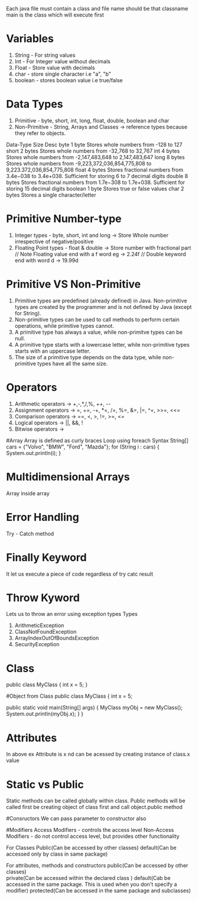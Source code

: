 Each java file must contain a class and file name should be that classname
main is the class which will execute first

# Variables
1. String - For string values
2. Int - For Integer value without decimals
3. Float - Store value with decimals
4. char - store single character i.e "a", "b"
5. boolean - stores boolean value i.e true/false

# Data Types
1. Primitive - byte, short, int, long, float, double, boolean and char
2. Non-Primitive -  String, Arrays and Classes -> reference types because they refer to objects.

Data-Type                               Size                                        Desc
byte	                                    1 byte	                           Stores whole numbers from -128 to 127
short	                                   2 bytes	                         Stores whole numbers from -32,768 to 32,767
int	                                       4 bytes	                         Stores whole numbers from -2,147,483,648 to 2,147,483,647
long	                                    8 bytes	                          Stores whole numbers from -9,223,372,036,854,775,808 to 9,223.372,036,854,775,808
float	                                    4 bytes	                          Stores fractional numbers from 3.4e−038 to 3.4e+038. Sufficient for storing 6 to 7 decimal digits
double	                                8 bytes	                          Stores fractional numbers from 1.7e−308 to 1.7e+038. Sufficient for storing 15 decimal digits
boolean	                               1 byte	                             Stores true or false values
char	                                  2 bytes	                            Stores a single character/letter

# Primitive Number-type
1. Integer types - byte, short, int and long -> Store Whole number irrespective of negative/positive
2. Floating Point types - float & double -> Store number with fractional part
// Note Floating value end with a f word eg -> 2.24f
// Double keyword end with word d -> 19.99d

# Primitive VS Non-Primitive
1. Primitive types are predefined (already defined) in Java. Non-primitive types are created by the programmer and is not defined by Java (except for String).
2. Non-primitive types can be used to call methods to perform certain operations, while primitive types cannot.
3. A primitive type has always a value, while non-primitve types can be null.
4. A primitive type starts with a lowercase letter, while non-primitive types starts with an uppercase letter.
5. The size of a primitive type depends on the data type, while non-primitive types have all the same size.

# Operators
1. Arithmetic operators -> +,-,*,/,%, ++, --
2. Assignment operators -> =, +=, -+, *=, /=, %=, &=, |=, ^=, >>=, <<=
3. Comparison operators -> ==, <, >, !=, >=, <=
4. Logical operators -> ||, &&, !
5. Bitwise operators -> 

#Array
Array is defined as curly braces
Loop using foreach
Syntax
  String[] cars = {"Volvo", "BMW", "Ford", "Mazda"};
  for (String i : cars) {
    System.out.println(i);
  }

# Multidimensional Arrays
Array inside array

# Error Handling
Try - Catch method

# Finally Keyword
It let us execute a piece of code regardless of try catc result

# Throw Kyword
Lets us to throw an error using exception types
Types
1. ArithmeticException
2. ClassNotFoundException
3. ArrayIndexOutOfBoundsException
4. SecurityException

# Class
public class MyClass {
  int x = 5;
}

#Object from Class
public class MyClass {
  int x = 5;

  public static void main(String[] args) {
    MyClass myObj = new MyClass();
    System.out.println(myObj.x);
  }
}

# Attributes
In above ex
Attribute is x nd can be acessed by creating instance of class.x value

# Static vs Public
Static methods can be called globally within class.
Public methods will be called first be creating object of class first and call object.public method

#Consructors
We can pass parameter to constructor also

#Modifiers
Access Modifiers - controls the access level
Non-Access Modifiers - do not control access level, but provides other functionality

For Classes
Public(Can be accessed by other classes)
default(Can be accessed only by class in same package)

For attributes, methods and constructors
public(Can be accessed by other classes)	
private(Can be accessed within the declared class	)
default(Cab be accessed in the same package. This is used when you don't specify a modifier)
protected(Can be accessed in the same package and subclasses)

